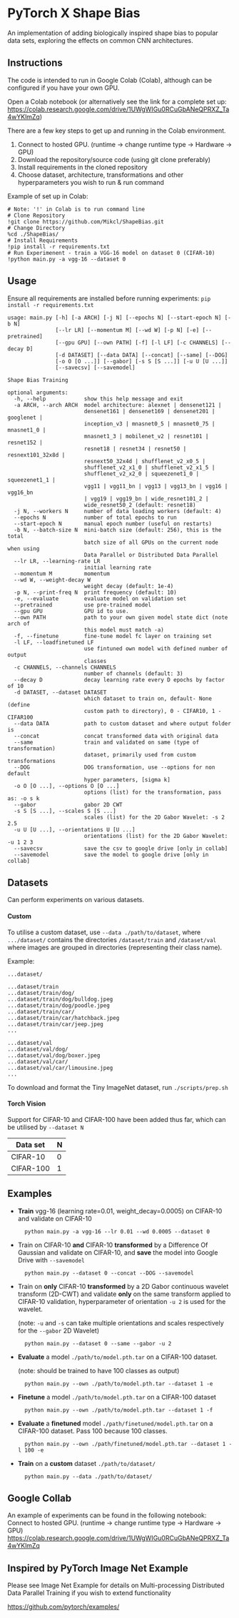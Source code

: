 # PyTorch X Shape Bias

An implementation of adding biologically inspired shape bias to popular data sets, exploring the effects on common CNN architectures.

## Instructions 

The code is intended to run in Google Colab (Colab), although can be configured if you have your own GPU. 

Open a Colab notebook (or alternatively see the link for a complete set up: https://colab.research.google.com/drive/1UWgWIGu0RCuGbANeQPRXZ_Ta4wYKlmZq)

There are a few key steps to get up and running in the Colab environment. 


1. Connect to hosted GPU. (runtime -> change runtime type -> Hardware -> GPU)
2. Download the repository/source code (using git clone preferably)
3. Install requirements in the cloned repository
4. Choose dataset, architecture, transformations and other hyperparameters you wish to run \& run command

Example of set up in Colab:
```
# Note: '!' in Colab is to run command line 
# Clone Repository
!git clone https://github.com/Mikcl/ShapeBias.git
# Change Directory
%cd ./ShapeBias/
# Install Requirements
!pip install -r requirements.txt
# Run Experimenent - train a VGG-16 model on dataset 0 (CIFAR-10)
!python main.py -a vgg-16 --dataset 0
```


## Usage

Ensure all requirements are installed before running experiments: ```pip install -r requirements.txt```


```
usage: main.py [-h] [-a ARCH] [-j N] [--epochs N] [--start-epoch N] [-b N]
               [--lr LR] [--momentum M] [--wd W] [-p N] [-e] [--pretrained]
               [--gpu GPU] [--own PATH] [-f] [-l LF] [-c CHANNELS] [--decay D]
               [-d DATASET] [--data DATA] [--concat] [--same] [--DOG]
               [-o O [O ...]] [--gabor] [-s S [S ...]] [-u U [U ...]]
               [--savecsv] [--savemodel]

Shape Bias Training

optional arguments:
  -h, --help            show this help message and exit
  -a ARCH, --arch ARCH  model architecture: alexnet | densenet121 |
                        densenet161 | densenet169 | densenet201 | googlenet |
                        inception_v3 | mnasnet0_5 | mnasnet0_75 | mnasnet1_0 |
                        mnasnet1_3 | mobilenet_v2 | resnet101 | resnet152 |
                        resnet18 | resnet34 | resnet50 | resnext101_32x8d |
                        resnext50_32x4d | shufflenet_v2_x0_5 |
                        shufflenet_v2_x1_0 | shufflenet_v2_x1_5 |
                        shufflenet_v2_x2_0 | squeezenet1_0 | squeezenet1_1 |
                        vgg11 | vgg11_bn | vgg13 | vgg13_bn | vgg16 | vgg16_bn
                        | vgg19 | vgg19_bn | wide_resnet101_2 |
                        wide_resnet50_2 (default: resnet18)
  -j N, --workers N     number of data loading workers (default: 4)
  --epochs N            number of total epochs to run
  --start-epoch N       manual epoch number (useful on restarts)
  -b N, --batch-size N  mini-batch size (default: 256), this is the total
                        batch size of all GPUs on the current node when using
                        Data Parallel or Distributed Data Parallel
  --lr LR, --learning-rate LR
                        initial learning rate
  --momentum M          momentum
  --wd W, --weight-decay W
                        weight decay (default: 1e-4)
  -p N, --print-freq N  print frequency (default: 10)
  -e, --evaluate        evaluate model on validation set
  --pretrained          use pre-trained model
  --gpu GPU             GPU id to use.
  --own PATH            path to your own given model state dict (note arch of
                        this model must match -a)
  -f, --finetune        fine-tune model fc layer on training set
  -l LF, --loadfinetuned LF
                        use fintuned own model with defined number of output
                        classes
  -c CHANNELS, --channels CHANNELS
                        number of channels (default: 3)
  --decay D             decay learning rate every D epochs by factor of 10
  -d DATASET, --dataset DATASET
                        which dataset to train on, default- None (define
                        custom path to directory), 0 - CIFAR10, 1 - CIFAR100
  --data DATA           path to custom dataset and where output folder is
  --concat              concat transformed data with original data
  --same                train and validated on same (type of transformation)
                        dataset, primarily used from custom transformations
  --DOG                 DOG transformation, use --options for non default
                        hyper parameters, [sigma k]
  -o O [O ...], --options O [O ...]
                        options (list) for the transformation, pass as: -o s k
  --gabor               gabor 2D CWT
  -s S [S ...], --scales S [S ...]
                        scales (list) for the 2D Gabor Wavelet: -s 2 2.5
  -u U [U ...], --orientations U [U ...]
                        orientations (list) for the 2D Gabor Wavelet: -u 1 2 3
  --savecsv             save the csv to google drive [only in collab]
  --savemodel           save the model to google drive [only in collab]
```

## Datasets

Can perform experiments on various datasets. 

#### Custom
To utilise a custom dataset, use ```--data ./path/to/dataset```, where ```.../dataset/``` contains the directories ```/dataset/train``` and ```/dataset/val``` where images are grouped in directories (representing their class name).

Example:
```
...dataset/

...dataset/train
...dataset/train/dog/
...dataset/train/dog/bulldog.jpeg
...dataset/train/dog/poodle.jpeg
...dataset/train/car/
...dataset/train/car/hatchback.jpeg
...dataset/train/car/jeep.jpeg
...

...dataset/val
...dataset/val/dog/
...dataset/val/dog/boxer.jpeg
...dataset/val/car/
...dataset/val/car/limousine.jpeg
...
```

To download and format the Tiny ImageNet dataset, run ```./scripts/prep.sh ``` 

#### Torch Vision

Support for CIFAR-10 and CIFAR-100 have been added thus far, which can be utilised by ```--dataset N```

| Data set  | N|
| ------------- | ------------- |
| CIFAR-10  | 0 |
| CIFAR-100  | 1  |


## Examples

- **Train** vgg-16 (learning rate=0.01, weight_decay=0.0005) on CIFAR-10 and validate on CIFAR-10 

        python main.py -a vgg-16 --lr 0.01 --wd 0.0005 --dataset 0

- Train on CIFAR-10 **and** CIFAR-10 **transformed** by a Difference Of Gaussian  and validate on CIFAR-10, and **save** the model into Google Drive with ```--savemodel```

        python main.py --dataset 0 --concat --DOG --savemodel

- Train on **only** CIFAR-10 **transformed** by a 2D Gabor continuous wavelet transform (2D-CWT) and validate **only** on the same transform applied to CIFAR-10 validation, hyperparameter of orientation ```-u 2``` is used for the wavelet.

    (note: ```-u``` and ```-s``` can take multiple orientations and scales respectively for the ```--gabor``` 2D Wavelet)
    

        python main.py --dataset 0 --same --gabor -u 2

- **Evaluate** a model ```./path/to/model.pth.tar``` on a CIFAR-100 dataset. 

    (note: should be trained to have 100 classes as output)

        python main.py --own ./path/to/model.pth.tar --dataset 1 -e

- **Finetune** a model ```./path/to/model.pth.tar``` on a CIFAR-100 dataset 

        python main.py --own ./path/to/model.pth.tar --dataset 1 -f 

- **Evaluate** a **finetuned** model ```./path/finetuned/model.pth.tar``` on a CIFAR-100 dataset. Pass 100 because 100 classes.

        python main.py --own ./path/finetuned/model.pth.tar --dataset 1 -l 100 -e 

- **Train** on a **custom** dataset ```./path/to/dataset/``` 

        python main.py --data ./path/to/dataset/  

## Google Collab
An example of experiments can be found in the following notebook:
Connect to hosted GPU. (runtime -> change runtime type -> Hardware -> GPU)
https://colab.research.google.com/drive/1UWgWIGu0RCuGbANeQPRXZ_Ta4wYKlmZq 


## Inspired by PyTorch Image Net Example
Please see Image Net Example for details on Multi-processing Distributed Data Parallel Training if you wish to extend functionality


https://github.com/pytorch/examples/ 
